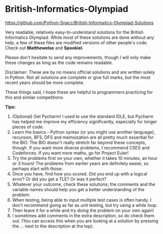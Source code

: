 # British-Informatics-Olympiad

https://github.com/Python-Snacc/British-Informatics-Olympiad-Solutions

Very readable, relatively easy-to-understand solutions for the British Informatics Olympiad.
While most of these solutions are done without any help, a few of these files are modified versions of other people's code. Check out **Matthewelse** and **Spookiel**.

Please don't hesitate to send any improvements, though I will only make these changes as long as the code remains readable.

Disclaimer: These are by no means official solutions and are written solely in Python. Not all solutions are complete or give full marks, but the most recent years should be more complete.

These things said, I hope these are helpful to programmers practicing for this and similar competitions.

**Tips:**
<list>
  1. (Optional) Get Pycharm! I used to use the standard IDLE, but Pycharm has helped me improve my efficiency significantly, especially for longer pieces of code.
  2. Learn the basics - Python syntax (or you might use another language), recursion, BFS, DFS and memoization are all pretty much essential for the BIO. The BIO doesn't really stretch far beyond these concepts, though. If you want more diverse problems, I recommend CSES and Codeforces. If you want more maths, go for Project Euler!
  3. Try the problems first on your own, whether it takes 10 minutes, an hour or 3 hours! The problems from earlier years are definitely easier, so perhaps start with those.
  4. Once you have, find how you scored. Did you end up with a logical error? Or did you get a TLE? Or was it perfect?
  5. Whatever your outcome, check these solutions; the comments and the variable names should help you get a better understanding of the problem. 
  6. When testing, being able to input multiple test cases is often handy. I don't recommend going as far as unit testing, but try using a while loop.
  7. Then leave it for a while and try doing the problem on your own again!
  8. I sometimes add comments in the extra description, so do check them out. (You can access this when you are looking at a solution by pressing the ... next to the description at the top).
</list>
